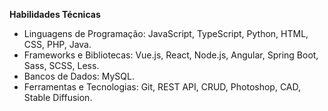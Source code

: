 **Habilidades Técnicas**

- Linguagens de Programação: JavaScript, TypeScript, Python, HTML, CSS, PHP, Java.
- Frameworks e Bibliotecas: Vue.js, React, Node.js, Angular, Spring Boot, Sass, SCSS, Less.
- Bancos de Dados: MySQL.
- Ferramentas e Tecnologias: Git, REST API, CRUD, Photoshop, CAD, Stable Diffusion.
